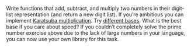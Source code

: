 Write functions that add, subtract, and multiply two numbers in their digit-list representation (and return a new digit list). If you’re ambitious you can implement [Karatsuba multiplication](https://en.wikipedia.org/wiki/Karatsuba_algorithm). Try [different bases](https://en.wikipedia.org/wiki/Radix). What is the best base if you care about speed? If you couldn’t completely solve the prime number exercise above due to the lack of large numbers in your language, you can now use your own library for this task.
